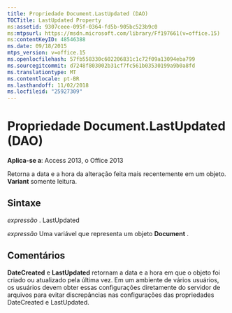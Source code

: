 ```yaml
---
title: Propriedade Document.LastUpdated (DAO)
TOCTitle: LastUpdated Property
ms:assetid: 9307ceee-095f-0364-fd5b-905bc523b9c0
ms:mtpsurl: https://msdn.microsoft.com/library/Ff197661(v=office.15)
ms:contentKeyID: 48546388
ms.date: 09/18/2015
mtps_version: v=office.15
ms.openlocfilehash: 57fb558330c602206831c1c72f09a13094eba799
ms.sourcegitcommit: d7248f803002b31cf7fc561b03530199a9b0a8fd
ms.translationtype: MT
ms.contentlocale: pt-BR
ms.lasthandoff: 11/02/2018
ms.locfileid: "25927309"
---
```

# <a name="documentlastupdated-property-dao"></a>Propriedade Document.LastUpdated (DAO)


**Aplica-se a**: Access 2013, o Office 2013

Retorna a data e a hora da alteração feita mais recentemente em um objeto. **Variant** somente leitura.

## <a name="syntax"></a>Sintaxe

*expressão* . LastUpdated

*expressão* Uma variável que representa um objeto **Document** .

## <a name="remarks"></a>Comentários

**DateCreated** e **LastUpdated** retornam a data e a hora em que o objeto foi criado ou atualizado pela última vez. Em um ambiente de vários usuários, os usuários devem obter essas configurações diretamente do servidor de arquivos para evitar discrepâncias nas configurações das propriedades DateCreated e LastUpdated.

